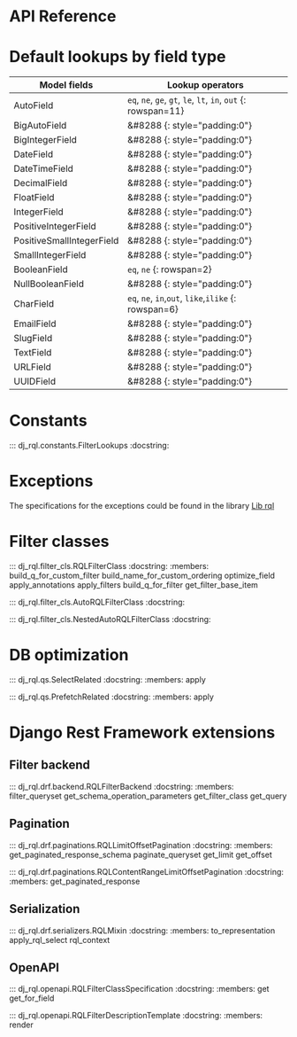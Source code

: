 API Reference
=============


# Default lookups by field type


| Model fields              | Lookup operators                                               |
| ------------------------- | -------------------------------------------------------------- |
| AutoField                 | `eq`, `ne`, `ge`, `gt`, `le`, `lt`, `in`, `out` {: rowspan=11} |
| BigAutoField              | &#8288 {: style="padding:0"}                                   |
| BigIntegerField           | &#8288 {: style="padding:0"}                                   |
| DateField                 | &#8288 {: style="padding:0"}                                   |
| DateTimeField             | &#8288 {: style="padding:0"}                                   |
| DecimalField              | &#8288 {: style="padding:0"}                                   |
| FloatField                | &#8288 {: style="padding:0"}                                   |
| IntegerField              | &#8288 {: style="padding:0"}                                   |
| PositiveIntegerField      | &#8288 {: style="padding:0"}                                   |
| PositiveSmallIntegerField | &#8288 {: style="padding:0"}                                   |
| SmallIntegerField         | &#8288 {: style="padding:0"}                                   |
| BooleanField              | `eq`, `ne` {: rowspan=2}                                       |
| NullBooleanField          | &#8288 {: style="padding:0"}                                   |
| CharField                 | `eq`, `ne`, `in`,`out`, `like`,`ilike` {: rowspan=6}           |
| EmailField                | &#8288 {: style="padding:0"}                                   |
| SlugField                 | &#8288 {: style="padding:0"}                                   |
| TextField                 | &#8288 {: style="padding:0"}                                   |
| URLField                  | &#8288 {: style="padding:0"}                                   |
| UUIDField                 | &#8288 {: style="padding:0"}                                   |


# Constants

::: dj_rql.constants.FilterLookups
    :docstring:

# Exceptions

The specifications for the exceptions could be found in the library [Lib rql](https://lib-rql.readthedocs.io/en/latest/)

# Filter classes

::: dj_rql.filter_cls.RQLFilterClass
    :docstring:
    :members: build_q_for_custom_filter build_name_for_custom_ordering optimize_field apply_annotations apply_filters build_q_for_filter get_filter_base_item

::: dj_rql.filter_cls.AutoRQLFilterClass
    :docstring:

::: dj_rql.filter_cls.NestedAutoRQLFilterClass
    :docstring:

# DB optimization

::: dj_rql.qs.SelectRelated
    :docstring:
    :members: apply

::: dj_rql.qs.PrefetchRelated
    :docstring:
    :members: apply

# Django Rest Framework extensions

## Filter backend

::: dj_rql.drf.backend.RQLFilterBackend
    :docstring:
    :members: filter_queryset get_schema_operation_parameters get_filter_class get_query

## Pagination

::: dj_rql.drf.paginations.RQLLimitOffsetPagination
    :docstring:
    :members: get_paginated_response_schema paginate_queryset get_limit get_offset

::: dj_rql.drf.paginations.RQLContentRangeLimitOffsetPagination
    :docstring:
    :members: get_paginated_response

## Serialization

::: dj_rql.drf.serializers.RQLMixin
    :docstring:
    :members: to_representation apply_rql_select rql_context

## OpenAPI

::: dj_rql.openapi.RQLFilterClassSpecification
    :docstring:
    :members: get get_for_field 

::: dj_rql.openapi.RQLFilterDescriptionTemplate
    :docstring:
    :members: render 
